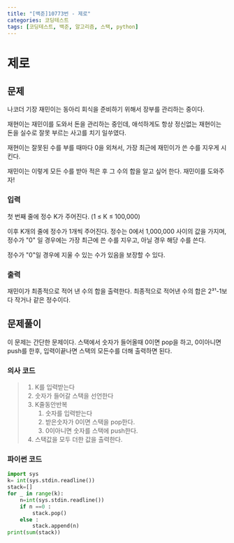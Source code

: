 ```yaml
---
title: "[백준]10773번 - 제로"
categories: 코딩테스트
tags: [코딩테스트, 백준, 알고리즘, 스택, python]
---
```


# 제로

## 문제

나코더 기장 재민이는 동아리 회식을 준비하기 위해서 장부를 관리하는 중이다.

재현이는 재민이를 도와서 돈을 관리하는 중인데, 애석하게도 항상 정신없는 재현이는 돈을 실수로 잘못 부르는 사고를 치기 일쑤였다.

재현이는 잘못된 수를 부를 때마다 0을 외쳐서, 가장 최근에 재민이가 쓴 수를 지우게 시킨다.

재민이는 이렇게 모든 수를 받아 적은 후 그 수의 합을 알고 싶어 한다. 재민이를 도와주자!

### 입력

첫 번째 줄에 정수 K가 주어진다. (1 ≤ K ≤ 100,000)

이후 K개의 줄에 정수가 1개씩 주어진다. 정수는 0에서 1,000,000 사이의 값을 가지며, 정수가 "0" 일 경우에는 가장 최근에 쓴 수를 지우고, 아닐 경우 해당 수를 쓴다.

정수가 "0"일 경우에 지울 수 있는 수가 있음을 보장할 수 있다.

### 출력

재민이가 최종적으로 적어 낸 수의 합을 출력한다. 최종적으로 적어낸 수의 합은 2³¹-1보다 작거나 같은 정수이다.



## 문제풀이

이 문제는 간단한 문제이다. 스택에서 숫자가 들어올때 0이면 pop을 하고, 0이아니면 push를 한후, 입력이끝나면 스택의 모든수를 더해 출력하면 된다.

### 의사 코드

> 1.  K를 입력받는다
> 2. 숫자가 들어갈 스택을 선언한다
> 3. K줄동안반복
>    1. 숫자를 입력받는다
>    2. 받은숫자가 0이면 스택을 pop한다.
>    3. 0이아니면 숫자를 스택에 push한다.
> 4. 스택값을 모두 더한 값을 출력한다.

### 파이썬 코드

```python
import sys
k= int(sys.stdin.readline())
stack=[]
for _ in range(k):
    n=int(sys.stdin.readline())
    if n ==0 :
        stack.pop()
    else : 
        stack.append(n)
print(sum(stack))
```

